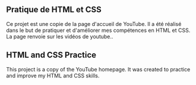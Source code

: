 ## Pratique de HTML et CSS

Ce projet est une copie de la page d'accueil de YouTube. Il a été réalisé dans le but de pratiquer et d'améliorer mes compétences en HTML et CSS. La page renvoie sur les vidéos de youtube..

## HTML and CSS Practice

This project is a copy of the YouTube homepage. It was created to practice and improve my HTML and CSS skills.
